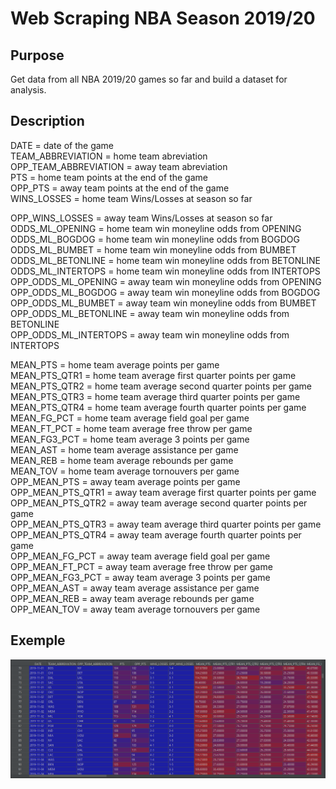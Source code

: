 # Web Scraping NBA Season 2019/20

## Purpose
 Get data from all NBA 2019/20 games so far and build a dataset for analysis.

 ## Description

 DATE = date of the game  
 TEAM_ABBREVIATION = home team abreviation  
 OPP_TEAM_ABBREVIATION = away team abreviation  
 PTS = home team points at the end of the game  
 OPP_PTS = away team points at the end of the game  
 WINS_LOSSES = home team Wins/Losses at season so far  

 OPP_WINS_LOSSES = away team Wins/Losses at season so far  
 ODDS_ML_OPENING = home team win moneyline odds from OPENING  
 ODDS_ML_BOGDOG = home team win moneyline odds from BOGDOG  
 ODDS_ML_BUMBET = home team win moneyline odds from BUMBET  
 ODDS_ML_BETONLINE = home team win moneyline odds from BETONLINE  
 ODDS_ML_INTERTOPS = home team win moneyline odds from INTERTOPS  
 OPP_ODDS_ML_OPENING = away team win moneyline odds from OPENING  
 OPP_ODDS_ML_BOGDOG = away team win moneyline odds from BOGDOG  
 OPP_ODDS_ML_BUMBET = away team win moneyline odds from BUMBET  
 OPP_ODDS_ML_BETONLINE = away team win moneyline odds from BETONLINE  
 OPP_ODDS_ML_INTERTOPS = away team win moneyline odds from INTERTOPS  

 MEAN_PTS = home team average points per game  
 MEAN_PTS_QTR1 = home team average first quarter points per game  
 MEAN_PTS_QTR2 = home team average second quarter points per game  
 MEAN_PTS_QTR3 = home team average third quarter points per game  
 MEAN_PTS_QTR4 = home team average fourth quarter points per game  
 MEAN_FG_PCT =  home team average field goal per game  
 MEAN_FT_PCT = home team average free throw per game  
 MEAN_FG3_PCT = home team average 3 points per game  
 MEAN_AST = home team average assistance per game  
 MEAN_REB = home team average rebounds per game  
 MEAN_TOV = home team average tornouvers per game  
 OPP_MEAN_PTS = away team average points per game  
 OPP_MEAN_PTS_QTR1 = away team average first quarter points per game  
 OPP_MEAN_PTS_QTR2 = away team average second quarter points per game  
 OPP_MEAN_PTS_QTR3 = away team average third quarter points per game  
 OPP_MEAN_PTS_QTR4 = away team average fourth quarter points per game  
 OPP_MEAN_FG_PCT =  away team average field goal per game  
 OPP_MEAN_FT_PCT = away team average free throw per game  
 OPP_MEAN_FG3_PCT = away team average 3 points per game  
 OPP_MEAN_AST = away team average assistance per game  
 OPP_MEAN_REB = away team average rebounds per game  
 OPP_MEAN_TOV = away team average tornouvers per game  

## Exemple
![](Dataset.PNG)


